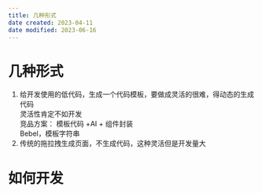 ```yaml
---
title: 几种形式
date created: 2023-04-11
date modified: 2023-06-16
---
```


# 几种形式

1. 给开发使用的低代码，生成一个代码模板，要做成灵活的很难，得动态的生成代码  
   灵活性肯定不如开发  
   竞品方案： 模板代码 +AI + 组件封装  
   Bebel，模板字符串
2. 传统的拖拉拽生成页面，不生成代码，这种灵活但是开发量大

# 如何开发
